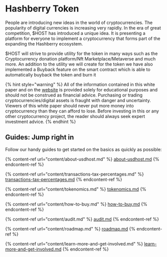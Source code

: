 # Hashberry Token

People are introducing new ideas in the world of cryptocurrencies. The popularity of digital currencies is increasing very rapidly. In the era of great competition, $HOST has introduced a unique idea. It is presenting a platform for everyone to implement a cryptocurrency that forms part of the expanding the Hashberry ecosystem.&#x20;

$HOST will strive to provide utility for the token in many ways such as the Cryptocurrency donation platform/Nft Marketplace/Metaverse and much more. An addition to the utility we will create for the token we have also implemented a Buyback feature on the smart contract which is able to automatically buyback the token and burn it

{% hint style="warning" %}
All of the information contained in this white paper and on the [website](https://hashberry.org/hashberry-token/) is provided solely for educational purposes and should not be construed as financial advice. Purchasing or trading cryptocurrencies/digital assets is fraught with danger and uncertainty. Viewers of this white paper should never put more money into cryptocurrency than they can afford to lose. Before investing in this or any other cryptocurrency project, the reader should always seek expert investment advice.
{% endhint %}

## Guides: Jump right in

Follow our handy guides to get started on the basics as quickly as possible:

{% content-ref url="content/about-usdhost.md" %}
[about-usdhost.md](content/about-usdhost.md)
{% endcontent-ref %}

{% content-ref url="content/transactions-tax-percentages.md" %}
[transactions-tax-percentages.md](content/transactions-tax-percentages.md)
{% endcontent-ref %}

{% content-ref url="content/tokenomics.md" %}
[tokenomics.md](content/tokenomics.md)
{% endcontent-ref %}

{% content-ref url="content/how-to-buy.md" %}
[how-to-buy.md](content/how-to-buy.md)
{% endcontent-ref %}

{% content-ref url="content/audit.md" %}
[audit.md](content/audit.md)
{% endcontent-ref %}

{% content-ref url="content/roadmap.md" %}
[roadmap.md](content/roadmap.md)
{% endcontent-ref %}

{% content-ref url="content/learn-more-and-get-involved.md" %}
[learn-more-and-get-involved.md](content/learn-more-and-get-involved.md)
{% endcontent-ref %}
